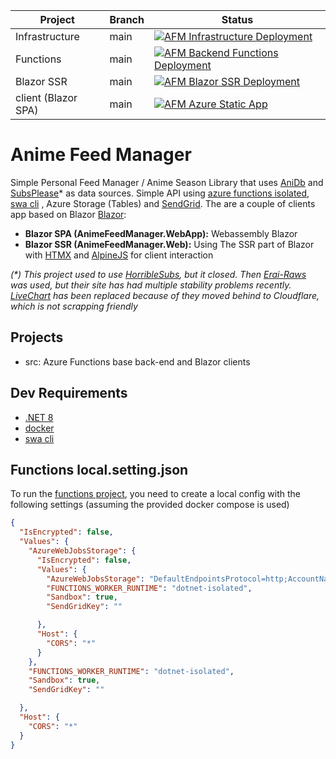 |Project| Branch |Status|
|---|--------|---|
|Infrastructure | main | [![AFM Infrastructure Deployment](https://github.com/xxnickles/anime-feed-manager/actions/workflows/amf-infrastructure.yml/badge.svg)](https://github.com/xxnickles/anime-feed-manager/actions/workflows/amf-infrastructure.yml) |
|Functions | main | [![AFM Backend Functions Deployment](https://github.com/xxnickles/anime-feed-manager/actions/workflows/amf-backend-functions.yml/badge.svg)](https://github.com/xxnickles/anime-feed-manager/actions/workflows/amf-backend-functions.yml) |
|Blazor SSR | main | [![AFM Blazor SSR Deployment](https://github.com/xxnickles/anime-feed-manager/actions/workflows/amf-blazor-ssr.yml/badge.svg)](https://github.com/xxnickles/anime-feed-manager/actions/workflows/amf-blazor-ssr.yml) |
|client (Blazor SPA)| main   | [![AFM Azure Static App](https://github.com/xxnickles/anime-feed-manager/actions/workflows/azure-static-web-apps-delightful-smoke-0eded0c0f.yml/badge.svg)](https://github.com/xxnickles/anime-feed-manager/actions/workflows/azure-static-web-apps-delightful-smoke-0eded0c0f.yml)

Anime Feed Manager
=================

Simple Personal Feed Manager / Anime Season Library that uses [AniDb](https://anidb.net/) and [SubsPlease](https://subsplease.org/schedule/)*  as data sources. Simple API using [azure functions isolated](https://docs.microsoft.com/en-us/azure/azure-functions/dotnet-isolated-process-guide), [swa cli](https://azure.github.io/static-web-apps-cli/) , Azure Storage (Tables) and [SendGrid](https://sendgrid.com). The are a couple of clients app based on Blazor [Blazor](https://dotnet.microsoft.com/en-us/apps/aspnet/web-apps/blazor):

- **Blazor SPA (AnimeFeedManager.WebApp):** Webassembly Blazor
- **Blazor SSR (AnimeFeedManager.Web):** Using The SSR part of Blazor with [HTMX](https://htmx.org/) and [AlpineJS](https://alpinejs.dev/) for client interaction


_(*) This project used to use [HorribleSubs](https://horriblesubs.info/), but it closed. Then [Erai-Raws](https://spa.erai-raws.info/) was used, but their site has had multiple stability problems recently. [LiveChart](https://www.livechart.me/) has been replaced because of they moved behind to Cloudflare, which is not scrapping friendly_

## Projects

- src: Azure Functions base back-end and Blazor clients

## Dev Requirements

- [.NET 8](https://dotnet.microsoft.com/en-us/download/dotnet/8.0)
- [docker](https://www.docker.com/)
- [swa cli](https://azure.github.io/static-web-apps-cli/docs/cli/swa/)

## Functions local.setting.json

To run the [functions project](https://github.com/xxnickles/anime-feed-manager/tree/main/src/AnimeFeedManager.Functions), you need to create a local config with the following settings (assuming the provided docker compose is used)

```json
{
  "IsEncrypted": false,
  "Values": {
    "AzureWebJobsStorage": {
      "IsEncrypted": false,
      "Values": {
        "AzureWebJobsStorage": "DefaultEndpointsProtocol=http;AccountName=devstoreaccount1;AccountKey=Eby8vdM02xNOcqFlqUwJPLlmEtlCDXJ1OUzFT50uSRZ6IFsuFq2UVErCz4I6tq/K1SZFPTOtr/KBHBeksoGMGw==;BlobEndpoint=http://127.0.0.1:10001/devstoreaccount1;QueueEndpoint=http://127.0.0.1:10002/devstoreaccount1;TableEndpoint=http://127.0.0.1:10003/devstoreaccount1;",
        "FUNCTIONS_WORKER_RUNTIME": "dotnet-isolated",
        "Sandbox": true,
        "SendGridKey": ""

      },
      "Host": {
        "CORS": "*"
      }
    },
    "FUNCTIONS_WORKER_RUNTIME": "dotnet-isolated",
    "Sandbox": true,
    "SendGridKey": ""

  },
  "Host": {
    "CORS": "*"
  }
}
```


